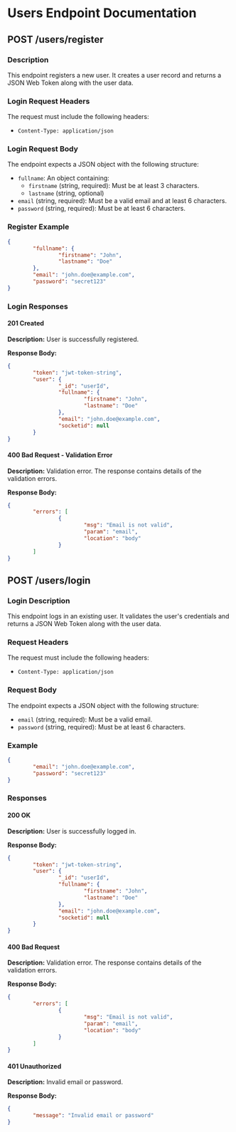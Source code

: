 # Users Endpoint Documentation

## POST /users/register

### Description

This endpoint registers a new user. It creates a user record and returns a JSON Web Token along with the user data.

### Login Request Headers

The request must include the following headers:

- `Content-Type: application/json`

### Login Request Body

The endpoint expects a JSON object with the following structure:

- `fullname`: An object containing:
  - `firstname` (string, required): Must be at least 3 characters.
  - `lastname` (string, optional)
- `email` (string, required): Must be a valid email and at least 6 characters.
- `password` (string, required): Must be at least 6 characters.

### Register Example

```json
{
        "fullname": {
                "firstname": "John",
                "lastname": "Doe"
        },
        "email": "john.doe@example.com",
        "password": "secret123"
}
```

### Login Responses

#### 201 Created

**Description:** User is successfully registered.

**Response Body:**

```json
{
        "token": "jwt-token-string",
        "user": {
                "_id": "userId",
                "fullname": {
                        "firstname": "John",
                        "lastname": "Doe"
                },
                "email": "john.doe@example.com",
                "socketid": null
        }
}
```

#### 400 Bad Request - Validation Error

**Description:** Validation error. The response contains details of the validation errors.

**Response Body:**

```json
{
        "errors": [
                {
                        "msg": "Email is not valid",
                        "param": "email",
                        "location": "body"
                }
        ]
}
```

## POST /users/login

### Login Description

This endpoint logs in an existing user. It validates the user's credentials and returns a JSON Web Token along with the user data.

### Request Headers

The request must include the following headers:

- `Content-Type: application/json`

### Request Body

The endpoint expects a JSON object with the following structure:

- `email` (string, required): Must be a valid email.
- `password` (string, required): Must be at least 6 characters.

### Example

```json
{
        "email": "john.doe@example.com",
        "password": "secret123"
}
```

### Responses

#### 200 OK

**Description:** User is successfully logged in.

**Response Body:**

```json
{
        "token": "jwt-token-string",
        "user": {
                "_id": "userId",
                "fullname": {
                        "firstname": "John",
                        "lastname": "Doe"
                },
                "email": "john.doe@example.com",
                "socketid": null
        }
}
```

#### 400 Bad Request

**Description:** Validation error. The response contains details of the validation errors.

**Response Body:**

```json
{
        "errors": [
                {
                        "msg": "Email is not valid",
                        "param": "email",
                        "location": "body"
                }
        ]
}
```

#### 401 Unauthorized

**Description:** Invalid email or password.

**Response Body:**

```json
{
        "message": "Invalid email or password"
}
```
